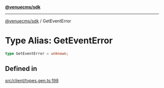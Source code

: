 [**@venuecms/sdk**](../Index.md)

***

[@venuecms/sdk](../Index.md) / GetEventError

# Type Alias: GetEventError

```ts
type GetEventError = unknown;
```

## Defined in

[src/client/types.gen.ts:198](https://github.com/venuecms/sdk/blob/2ca50bf1921627009457658807ac341d342a13a9/src/client/types.gen.ts#L198)
